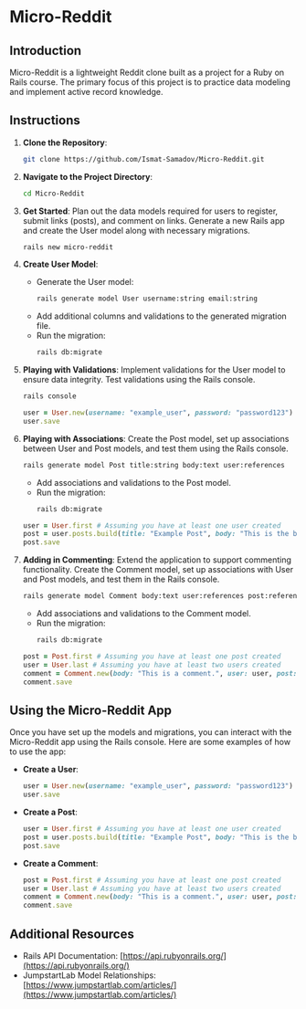 # Micro-Reddit

## Introduction

Micro-Reddit is a lightweight Reddit clone built as a project for a Ruby on Rails course. The primary focus of this project is to practice data modeling and implement active record knowledge.

## Instructions

1. **Clone the Repository**: 
   ```bash
   git clone https://github.com/Ismat-Samadov/Micro-Reddit.git
   ```

2. **Navigate to the Project Directory**: 
   ```bash
   cd Micro-Reddit
   ```

3. **Get Started**: Plan out the data models required for users to register, submit links (posts), and comment on links. Generate a new Rails app and create the User model along with necessary migrations.

   ```bash
   rails new micro-reddit
   ```

4. **Create User Model**:
   - Generate the User model:
     ```bash
     rails generate model User username:string email:string
     ```
   - Add additional columns and validations to the generated migration file.
   - Run the migration:
     ```bash
     rails db:migrate
     ```

5. **Playing with Validations**: Implement validations for the User model to ensure data integrity. Test validations using the Rails console.

   ```bash
   rails console
   ```

   ```ruby
   user = User.new(username: "example_user", password: "password123")
   user.save
   ```

6. **Playing with Associations**: Create the Post model, set up associations between User and Post models, and test them using the Rails console.

   ```bash
   rails generate model Post title:string body:text user:references
   ```

   - Add associations and validations to the Post model.
   - Run the migration:
     ```bash
     rails db:migrate
     ```

   ```ruby
   user = User.first # Assuming you have at least one user created
   post = user.posts.build(title: "Example Post", body: "This is the body of the post.")
   post.save
   ```

7. **Adding in Commenting**: Extend the application to support commenting functionality. Create the Comment model, set up associations with User and Post models, and test them in the Rails console.

   ```bash
   rails generate model Comment body:text user:references post:references
   ```

   - Add associations and validations to the Comment model.
   - Run the migration:
     ```bash
     rails db:migrate
     ```

   ```ruby
   post = Post.first # Assuming you have at least one post created
   user = User.last # Assuming you have at least two users created
   comment = Comment.new(body: "This is a comment.", user: user, post: post)
   comment.save
   ```

## Using the Micro-Reddit App

Once you have set up the models and migrations, you can interact with the Micro-Reddit app using the Rails console. Here are some examples of how to use the app:

- **Create a User**:
  ```ruby
  user = User.new(username: "example_user", password: "password123")
  user.save
  ```

- **Create a Post**:
  ```ruby
  user = User.first # Assuming you have at least one user created
  post = user.posts.build(title: "Example Post", body: "This is the body of the post.")
  post.save
  ```

- **Create a Comment**:
  ```ruby
  post = Post.first # Assuming you have at least one post created
  user = User.last # Assuming you have at least two users created
  comment = Comment.new(body: "This is a comment.", user: user, post: post)
  comment.save
  ```

## Additional Resources

- Rails API Documentation: [https://api.rubyonrails.org/](https://api.rubyonrails.org/)
- JumpstartLab Model Relationships: [https://www.jumpstartlab.com/articles/](https://www.jumpstartlab.com/articles/)